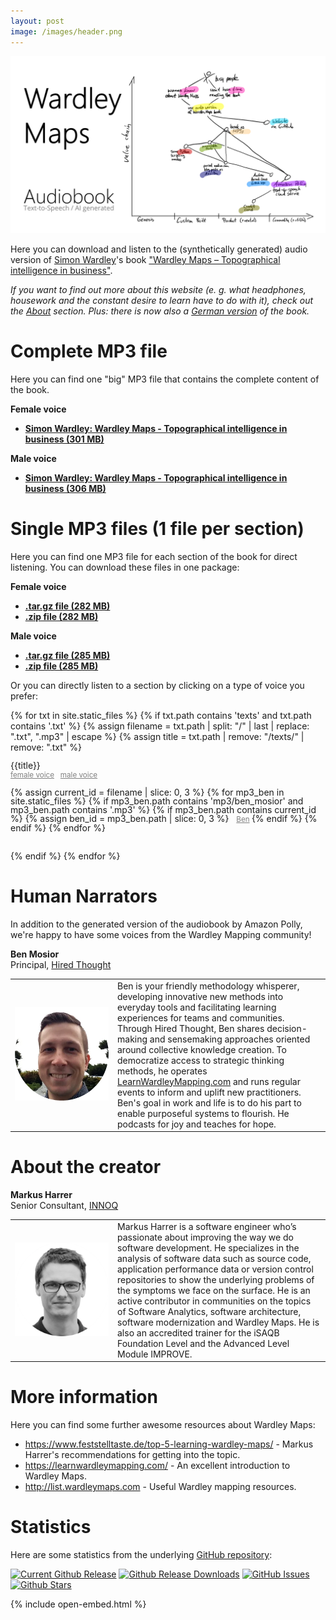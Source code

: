 ```yaml
---
layout: post
image: /images/header.png
---
```



![A Wardley Map sketch that characterizes the main ideas about this audiobook version of Simon Wardley's book.](images/header.png)

Here you can download and listen to the (synthetically generated) audio version of [Simon Wardley](https://twitter.com/swardley)'s book ["Wardley Maps &ndash; Topographical intelligence in business"](https://medium.com/wardleymaps).

_If you want to find out more about this website (e. g. what headphones, housework and the constant desire to learn have to do with it), check out the [About](./about/) section. Plus: there is now also a [German version](https://feststelltaste.github.io/wardley-maps-hoerbuch/) of the book._

# Complete MP3 file

Here you can find one "big" MP3 file that contains the complete content of the book. 

**Female voice**  

* <b><a href="https://github.com/feststelltaste/wardley-maps-audiobook/releases/download/v1.1/Simon_Wardley_-_Wardley_Maps_-_Topographical_intelligence_in_business_v1.0-female.mp3">Simon Wardley: Wardley Maps - Topographical intelligence in business (301 MB)</a></b>

**Male voice** 

* <b><a href="https://github.com/feststelltaste/wardley-maps-audiobook/releases/download/v1.0/Simon_Wardley_-_Wardley_Maps_-_Topographical_intelligence_in_business_v1.0.mp3">Simon Wardley: Wardley Maps - Topographical intelligence in business (306 MB)</a></b>


# Single MP3 files (1 file per section)

Here you can find one MP3 file for each section of the book for direct listening. You can download these files in one package:

**Female voice**  
* [**.tar.gz file (282 MB)**](https://github.com/feststelltaste/wardley-maps-audiobook/releases/download/v0.1-female/wardley-maps-audiobook-v0.1-female.tar.gz)
* [**.zip file (282 MB)**](https://github.com/feststelltaste/wardley-maps-audiobook/releases/download/v0.1-female/wardley-maps-audiobook-v0.1-female.zip)

**Male voice**  
* [**.tar.gz file (285 MB)**](https://github.com/feststelltaste/wardley-maps-audiobook/releases/download/v1.0/wardley-maps-audiobook-v1.0.tar.gz)
* [**.zip file (285 MB)**](https://github.com/feststelltaste/wardley-maps-audiobook/releases/download/v1.0/wardley-maps-audiobook-v1.0.zip)

Or you can directly listen to a section by clicking on a type of voice you prefer:

{% for txt in site.static_files %}
{% if txt.path contains 'texts' and txt.path contains '.txt' %}
{% assign filename = txt.path | split: "/" | last | replace: ".txt", ".mp3" | escape %}
{% assign title = txt.path | remove: "/texts/" | remove: ".txt" %}  
<div class="title" style="padding-bottom: 15px; line-height: 100%;">{{title}}<br/>
<small>
<a class="female" style="color:grey" href="https://wardley-maps-audiobook.s3.eu-central-1.amazonaws.com/mp3/amy/{{filename}}">female voice</a>
&nbsp;
<a class="male" style="color:grey"  href="https://wardley-maps-audiobook.s3.eu-central-1.amazonaws.com/mp3/brian/{{filename}}">male voice</a></small>

{% assign current_id = filename | slice: 0, 3 %}
{% for mp3_ben in site.static_files %}
{% if mp3_ben.path contains 'mp3/ben_mosior' and mp3_ben.path contains '.mp3' %}
{% if mp3_ben.path contains current_id  %}
{% assign ben_id = mp3_ben.path | slice: 0, 3 %}
&nbsp;
<small>
<a style="color:grey" href="{{ site.baseurl }}{{ mp3_ben.path | escape }}">Ben</a>
</small>
{% endif %}
{% endif %}
{% endfor %}

</div>
{% endif %}
{% endfor %}

# Human Narrators
In addition to the generated version of the audiobook by Amazon Polly, we're happy to have some voices from the Wardley Mapping community!


**Ben Mosior**  
Principal, <a href="https://hiredthought.com/">Hired Thought</a>

<table style="border:none;">
 <tr>
  <td style="border:none;" width="150px"><img src="mp3/ben_mosior/avatar.png" width="150" height="150"></td>
  <td style="border:none;" >
  Ben is your friendly methodology whisperer, developing innovative new methods into everyday tools and facilitating learning experiences for teams and communities. Through Hired Thought, Ben shares decision-making and sensemaking approaches oriented around collective knowledge creation. To democratize access to strategic thinking methods, he operates <a href="https://learnwardleymapping.com/">LearnWardleyMapping.com</a> and runs regular events to inform and uplift new practitioners. Ben's goal in work and life is to do his part to enable purposeful systems to flourish. He podcasts for joy and teaches for hope.
  </td>
 </tr>
</table>

# About the creator

**Markus Harrer**  
Senior Consultant, <a href="https://markusharrer.de/">INNOQ</a>

<table style="border:none;">
 <tr>
  <td style="border:none;" width="150px"><img src="images/markus_harrer.png" width="150" height="150"></td>
  <td style="border:none;" >
  Markus Harrer is a software engineer who’s passionate about improving the way we do software development. He specializes in the analysis of software data such as source code, application performance data or version control repositories to show the underlying problems of the symptoms we face on the surface. He is an active contributor in communities on the topics of Software Analytics, software architecture, software modernization and Wardley Maps. He is also an accredited trainer for the iSAQB Foundation Level and the Advanced Level Module IMPROVE.
  </td>
 </tr>
</table>

# More information

Here you can find some further awesome resources about Wardley Maps:
- <https://www.feststelltaste.de/top-5-learning-wardley-maps/> - Markus Harrer's recommendations for getting into the topic.
- <https://learnwardleymapping.com/> - An excellent introduction to Wardley Maps.
- <http://list.wardleymaps.com> - Useful Wardley mapping resources.


# Statistics
Here are some statistics from the underlying [GitHub repository](https://github.com/feststelltaste/wardley-maps-audiobook/):

[![Current Github Release](https://img.shields.io/github/v/release/feststelltaste/wardley-maps-audiobook)](https://github.com/feststelltaste/wardley-maps-audiobook/releases)
[![Github Release Downloads](https://img.shields.io/github/downloads/feststelltaste/wardley-maps-audiobook/total?label=downloads%20%28since%20Feb%2011%2C%202021%29)](https://tooomm.github.io/github-release-stats/?username=feststelltaste&repository=wardley-maps-audiobook)
[![GitHub Issues](https://img.shields.io/github/issues-raw/feststelltaste/wardley-maps-audiobook)](https://github.com/feststelltaste/wardley-maps-audiobook/issues)
[![Github Stars](https://img.shields.io/github/stars/feststelltaste/wardley-maps-audiobook?style=social)](https://github.com/feststelltaste/wardley-maps-audiobook/stargazers)

{% include open-embed.html %}
